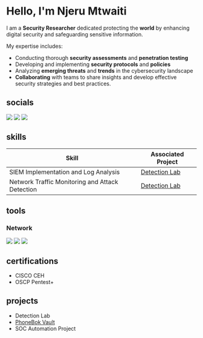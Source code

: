 # Hello, I'm Njeru Mtwaiti 
I am a **Security Researcher** dedicated protecting the **world** by enhancing digital security and safeguarding sensitive information.

My expertise includes:
 - Conducting thorough **security assessments** and **penetration testing**
 - Developing and implementing **security protocols** and **policies**
 - Analyzing **emerging threats** and **trends** in the cybersecurity landscape
 - **Collaborating** with teams  to share insights and develop effective security strategies and best practices.

## socials
<a href="https://www.linkedin.com/in/njerumtwaiti/"><img src="https://img.shields.io/badge/-LinkedIn-0072b1?&style=for-the-badge&logo=linkedin&logoColor=white" /></a>
<a href="https://facebook.com/bernardnjeru47"><img src="https://img.shields.io/badge/Facebook-1877F2?style=for-the-badge&logo=facebook&logoColor=white" /></a>
<a href="https://twiiter.com/bernardnjeru18"><img src="https://img.shields.io/badge/Twitter-1DA1F2?style=for-the-badge&logo=twitter&logoColor=white" /></a>

## skills
| Skill                                         | Associated Project         |
|-----------------------------------------------|----------------------------|
| SIEM Implementation and Log Analysis          | <a href="https://google.com">Detection Lab</a>|
| Network Traffic Monitoring and Attack Detection | <a href="https://google.com">Detection Lab</a>|


## tools
### Network
<div>
    <img src="https://img.shields.io/badge/-Wireshark-1679A7?&style=for-the-badge&logo=Wireshark&logoColor=white" />
    <img src="https://img.shields.io/badge/-Suricata-EF3B2D?&style=for-the-badge&logo=Suricata&logoColor=white" />
    <img src="https://img.shields.io/badge/-Zeek-777BB4?&style=for-the-badge&logo=Zeek&logoColor=white" />
</div>


## certifications

  - CISCO CEH
  - OSCP Pentest+



## projects
- Detection Lab
- [PhoneBok Vault](https://github.com/njeru-codes/PhoneBook-Vault)
- SOC Automation Project



 
  
